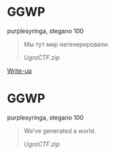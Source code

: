 # GGWP

purplesyringa, stegano 100

> Мы тут мир нагенерировали.
>
> *UgraCTF.zip*

[Write-up](WRITEUP.md)

# GGWP

purplesyringa, stegano 100

> We’ve generated a world.
>
> *UgraCTF.zip*
